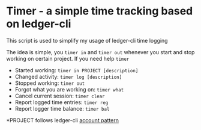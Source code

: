 # Timer - a simple time tracking based on ledger-cli

This script is used to simplify my usage of ledger-cli time logging

The idea is simple, you `timer in` and `timer out` whenever you start and stop
working on certain project. If you need help `timer`

- Started working: `timer in PROJECT [description]`
- Changed activity: `timer log [description]`
- Stopped working: `timer out`
- Forgot what you are working on: `timer what`
- Cancel current session: `timer clear`
- Report logged time entries: `timer reg`
- Report logger time balance: `timer bal`

*PROJECT follows ledger-cli [account pattern](https://www.ledger-cli.org/3.0/doc/ledger3.html#Structuring-your-Accounts) 
